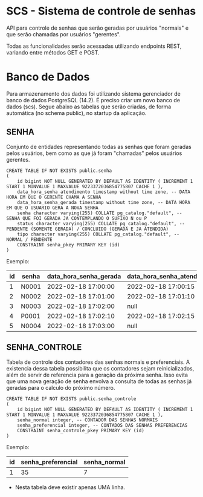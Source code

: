 # SCS - Sistema de controle de senhas

API para controle de senhas que serão geradas por usuários "normais" e que serão chamadas por usuários "gerentes".

Todas as funcionalidades serão acessadas utilizando endpoints REST, variando entre métodos GET e POST.

# Banco de Dados

Para armazenamento dos dados foi utilizando sistema gerenciador de banco de dados PostgreSQL (14.2). É preciso criar um novo banco de dados (scs). Segue abaixo as tabelas que serão criadas, de forma automática (no schema public), no startup da aplicação. 

## SENHA

Conjunto de entidades representando todas as senhas que foram geradas pelos usuários, bem como as que já foram "chamadas" pelos usuários gerentes.

```
CREATE TABLE IF NOT EXISTS public.senha
(
    id bigint NOT NULL GENERATED BY DEFAULT AS IDENTITY ( INCREMENT 1 START 1 MINVALUE 1 MAXVALUE 9223372036854775807 CACHE 1 ),
    data_hora_senha_atendimento timestamp without time zone, -- DATA HORA EM QUE O GERENTE CHAMA A SENHA
    data_hora_senha_gerada timestamp without time zone, -- DATA HORA EM QUE O USUARIO GERA A NOVA SENHA
    senha character varying(255) COLLATE pg_catalog."default", -- SENHA QUE FOI GERADA JA CONTEMPLANDO O SUFIXO N ou P
    status character varying(255) COLLATE pg_catalog."default", -- PENDENTE (SOMENTE GERADA) / CONCLUIDO (GERADA E JA ATENDIDA)
    tipo character varying(255) COLLATE pg_catalog."default", -- NORMAL / PENDENTE
    CONSTRAINT senha_pkey PRIMARY KEY (id)
)
```

Exemplo:

| id | senha | data_hora_senha_gerada | data_hora_senha_atendimento | tipo | status |
| -- | ----- | ---------------------- | --------------------------- | ---- | ------ |
| 1 | N0001 | 2022-02-18 17:00:00 | 2022-02-18 17:00:15 | NORMAL | CONCLUIDO |
| 2 | N0002 | 2022-02-18 17:01:00 | 2022-02-18 17:01:10 | NORMAL | CONCLUIDO |
| 3 | N0003 | 2022-02-18 17:02:00 | null | NORMAL | PENDENTE |
| 4 | P0001 | 2022-02-18 17:02:10 | 2022-02-18 17:02:15 | PREFERENCIAL | CONCLUIDO |
| 5 | N0004 | 2022-02-18 17:03:00 | null | NORMAL | PENDENTE |

## SENHA_CONTROLE

Tabela de controle dos contadores das senhas normais e preferenciais. A existencia dessa tabela possibilita que os contadores sejam reinicializados, além de servir de referencia para a geração da próxima senha. Isso evita que uma nova geração de senha envolva a consulta de todas as senhas já geradas para o calculo do próximo número.

```
CREATE TABLE IF NOT EXISTS public.senha_controle
(
    id bigint NOT NULL GENERATED BY DEFAULT AS IDENTITY ( INCREMENT 1 START 1 MINVALUE 1 MAXVALUE 9223372036854775807 CACHE 1 ),
    senha_normal integer, -- CONTADOR DAS SENHAS NORMAIS
    senha_preferencial integer, -- CONTADOS DAS SENHAS PREFERENCIAS
    CONSTRAINT senha_controle_pkey PRIMARY KEY (id)
)
```

Exemplo:

| id | senha_preferencial | senha_normal |
| -- | ------------------ | ------------ |
| 1 | 35 | 7 |

* Nesta tabela deve existir apenas UMA linha.


